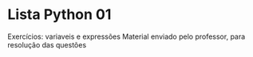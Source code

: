 # Lista Python 01

 Exercícios: variaveis e expressões
 Material enviado pelo professor, para resolução das questões

